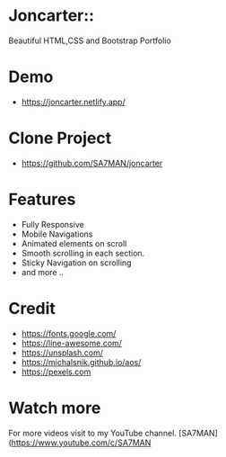 # Joncarter::
Beautiful HTML,CSS and Bootstrap Portfolio

# Demo
- https://joncarter.netlify.app/

# Clone Project
- https://github.com/SA7MAN/joncarter

# Features
- Fully Responsive
- Mobile Navigations
- Animated elements on scroll
- Smooth scrolling in each section.
- Sticky Navigation on scrolling
- and more ..


# Credit
- https://fonts.google.com/
- https://line-awesome.com/
- https://unsplash.com/
- https://michalsnik.github.io/aos/
- https://pexels.com

# Watch more
For more videos visit to my YouTube channel. [SA7MAN](https://www.youtube.com/c/SA7MAN

